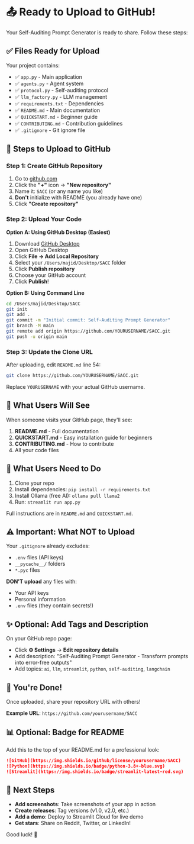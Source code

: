 # 📤 Ready to Upload to GitHub!

Your Self-Auditing Prompt Generator is ready to share. Follow these steps:

## ✅ Files Ready for Upload

Your project contains:

- ✅ `app.py` - Main application
- ✅ `agents.py` - Agent system
- ✅ `protocol.py` - Self-auditing protocol
- ✅ `llm_factory.py` - LLM management
- ✅ `requirements.txt` - Dependencies
- ✅ `README.md` - Main documentation
- ✅ `QUICKSTART.md` - Beginner guide
- ✅ `CONTRIBUTING.md` - Contribution guidelines
- ✅ `.gitignore` - Git ignore file

## 🚀 Steps to Upload to GitHub

### Step 1: Create GitHub Repository

1. Go to [github.com](https://github.com)
2. Click the **"+"** icon → **"New repository"**
3. Name it: `SACC` (or any name you like)
4. **Don't** initialize with README (you already have one)
5. Click **"Create repository"**

### Step 2: Upload Your Code

**Option A: Using GitHub Desktop (Easiest)**

1. Download [GitHub Desktop](https://desktop.github.com)
2. Open GitHub Desktop
3. Click **File → Add Local Repository**
4. Select your `/Users/majid/Desktop/SACC` folder
5. Click **Publish repository**
6. Choose your GitHub account
7. Click **Publish**!

**Option B: Using Command Line**

```bash
cd /Users/majid/Desktop/SACC
git init
git add .
git commit -m "Initial commit: Self-Auditing Prompt Generator"
git branch -M main
git remote add origin https://github.com/YOURUSERNAME/SACC.git
git push -u origin main
```

### Step 3: Update the Clone URL

After uploading, edit `README.md` line 54:

```bash
git clone https://github.com/YOURUSERNAME/SACC.git
```

Replace `YOURUSERNAME` with your actual GitHub username.

## 📝 What Users Will See

When someone visits your GitHub page, they'll see:

1. **README.md** - Full documentation
2. **QUICKSTART.md** - Easy installation guide for beginners
3. **CONTRIBUTING.md** - How to contribute
4. All your code files

## 🎯 What Users Need to Do

1. Clone your repo
2. Install dependencies: `pip install -r requirements.txt`
3. Install Ollama (free AI): `ollama pull llama2`
4. Run: `streamlit run app.py`

Full instructions are in `README.md` and `QUICKSTART.md`.

## ⚠️ Important: What NOT to Upload

Your `.gitignore` already excludes:

- `.env` files (API keys)
- `__pycache__/` folders
- `*.pyc` files

**DON'T upload** any files with:

- Your API keys
- Personal information
- `.env` files (they contain secrets!)

## ✨ Optional: Add Tags and Description

On your GitHub repo page:

- Click **⚙️ Settings** → **Edit repository details**
- Add description: "Self-Auditing Prompt Generator - Transform prompts into error-free outputs"
- Add topics: `ai`, `llm`, `streamlit`, `python`, `self-auditing`, `langchain`

## 🎉 You're Done!

Once uploaded, share your repository URL with others!

**Example URL**: `https://github.com/yourusername/SACC`

## 📊 Optional: Badge for README

Add this to the top of your README.md for a professional look:

```markdown
![GitHub](https://img.shields.io/github/license/yourusername/SACC)
![Python](https://img.shields.io/badge/python-3.8+-blue.svg)
![Streamlit](https://img.shields.io/badge/streamlit-latest-red.svg)
```

## 🤝 Next Steps

- **Add screenshots**: Take screenshots of your app in action
- **Create releases**: Tag versions (v1.0, v2.0, etc.)
- **Add a demo**: Deploy to Streamlit Cloud for live demo
- **Get stars**: Share on Reddit, Twitter, or LinkedIn!

Good luck! 🚀

